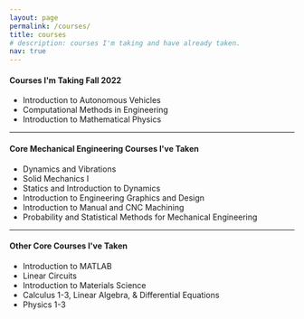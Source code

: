 ```yaml
---
layout: page
permalink: /courses/
title: courses
# description: courses I'm taking and have already taken.
nav: true
---
```


#### Courses I'm Taking Fall 2022
<ul>
    <li>Introduction to Autonomous Vehicles</li>
    <li>Computational Methods in Engineering</li>
    <li>Introduction to Mathematical Physics</li>
</ul>

<hr>

#### Core Mechanical Engineering Courses I've Taken
<ul>
    <li>Dynamics and Vibrations</li>
    <li>Solid Mechanics I</li>
    <li>Statics and Introduction to Dynamics</li>
    <li>Introduction to Engineering Graphics and Design</li>
    <li>Introduction to Manual and CNC Machining</li>
    <li>Probability and Statistical Methods for Mechanical Engineering</li>
</ul>

<hr>

#### Other Core Courses I've Taken
<ul>
    <li>Introduction to MATLAB</li>
    <li>Linear Circuits</li>
    <li>Introduction to Materials Science</li>
    <li>Calculus 1-3, Linear Algebra, & Differential Equations</li>
    <li>Physics 1-3</li>
</ul>